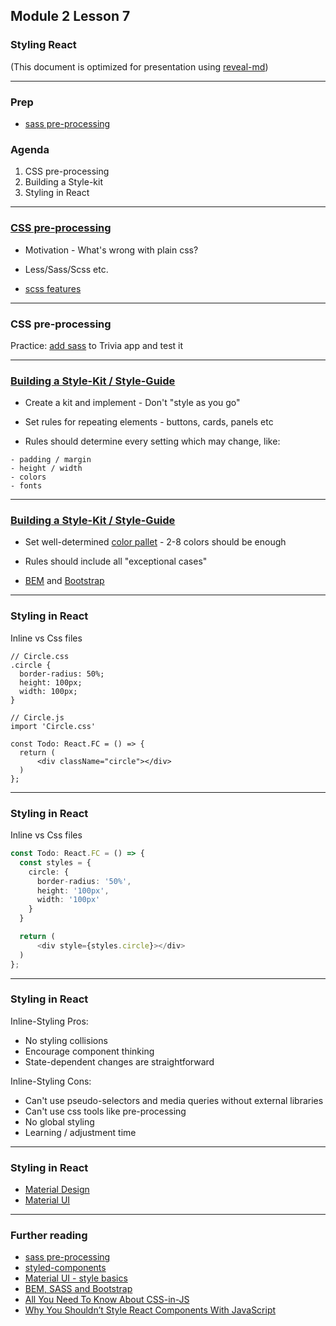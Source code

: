 ## Module 2 Lesson 7
### Styling React
(This document is optimized for presentation using [reveal-md](https://github.com/webpro/reveal-md))

---

### Prep
* [sass pre-processing](https://sass-lang.com/guide)

### Agenda
1. CSS pre-processing
2. Building a Style-kit
3. Styling in React

---

### [CSS pre-processing](https://htmlmag.com/article/an-introduction-to-css-preprocessors-sass-less-stylus)
* Motivation - What's wrong with plain css?
<!-- .element: class="fragment" -->

* Less/Sass/Scss etc.
<!-- .element: class="fragment" -->

* [scss features](https://sass-lang.com/guide)
<!-- .element: class="fragment" -->

---

### CSS pre-processing
Practice: [add sass](https://facebook.github.io/create-react-app/docs/adding-a-sass-stylesheet) to Trivia app and test it

---

### [Building a Style-Kit / Style-Guide](https://designmodo.com/create-style-guides/)
* Create a kit and implement - Don't "style as you go"
<!-- .element: class="fragment" -->
* Set rules for repeating elements - buttons, cards, panels etc
<!-- .element: class="fragment" -->
* Rules should determine every setting which may change, like:
<!-- .element: class="fragment" -->
    - padding / margin
    - height / width
    - colors
    - fonts

---
### [Building a Style-Kit / Style-Guide](https://designmodo.com/create-style-guides/)
* Set well-determined [color pallet](https://material-ui.com/customization/color/#color-tool) - 2-8 colors should be enough

* Rules should include all "exceptional cases"
<!-- .element: class="fragment" -->

* [BEM](http://getbem.com/introduction/) and<!-- .element: class="fragment" -->  [Bootstrap](https://getbootstrap.com/docs/4.3/components/buttons/)

---

### Styling in React
Inline vs Css files
```
// Circle.css
.circle {
  border-radius: 50%;
  height: 100px;
  width: 100px;
}
    
// Circle.js
import 'Circle.css'

const Todo: React.FC = () => {
  return (
      <div className="circle"></div>
  )
};
```

---
### Styling in React
Inline vs Css files
```ts
const Todo: React.FC = () => {
  const styles = {
    circle: {
      border-radius: '50%',
      height: '100px',
      width: '100px'
    }
  }

  return (
      <div style={styles.circle}></div>
  )
};
```

---
### Styling in React
Inline-Styling Pros:
* No styling collisions
* Encourage component thinking
* State-dependent changes are straightforward

Inline-Styling Cons:
* Can't use pseudo-selectors and media queries without external libraries
* Can't use css tools like pre-processing 
* No global styling
* Learning / adjustment time


---

### Styling in React
* [Material Design](https://material.io/)
* [Material UI](https://material-ui.com/)

---

### Further reading
* [sass pre-processing](https://sass-lang.com/guide)
* [styled-components](https://www.styled-components.com/docs/basics#motivation)
* [Material UI - style basics](https://material-ui.com/styles/basics/)
* [BEM, SASS and Bootstrap](https://medium.com/@andersonorui_/bem-sass-and-bootstrap-9f89dc07d20f)
* [All You Need To Know About CSS-in-JS](https://hackernoon.com/all-you-need-to-know-about-css-in-js-984a72d48ebc)
* [Why You Shouldn’t Style React Components With JavaScript](http://jamesknelson.com/why-you-shouldnt-style-with-javascript/)
